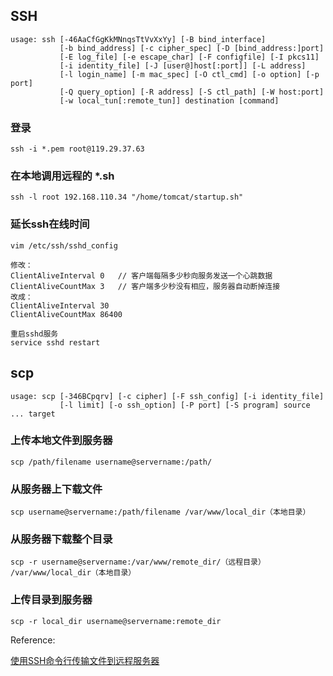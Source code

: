
 
## SSH
`````
usage: ssh [-46AaCfGgKkMNnqsTtVvXxYy] [-B bind_interface]
           [-b bind_address] [-c cipher_spec] [-D [bind_address:]port]
           [-E log_file] [-e escape_char] [-F configfile] [-I pkcs11]
           [-i identity_file] [-J [user@]host[:port]] [-L address]
           [-l login_name] [-m mac_spec] [-O ctl_cmd] [-o option] [-p port]
           [-Q query_option] [-R address] [-S ctl_path] [-W host:port]
           [-w local_tun[:remote_tun]] destination [command]
`````
### 登录
`````
ssh -i *.pem root@119.29.37.63
`````

### 在本地调用远程的 *.sh
`````
ssh -l root 192.168.110.34 "/home/tomcat/startup.sh"  
`````

### 延长ssh在线时间
`````
vim /etc/ssh/sshd_config

修改：
ClientAliveInterval 0   // 客户端每隔多少秒向服务发送一个心跳数据
ClientAliveCountMax 3   // 客户端多少秒没有相应，服务器自动断掉连接
改成：
ClientAliveInterval 30 
ClientAliveCountMax 86400

重启sshd服务
service sshd restart
`````

## scp
`````
usage: scp [-346BCpqrv] [-c cipher] [-F ssh_config] [-i identity_file]
           [-l limit] [-o ssh_option] [-P port] [-S program] source ... target
`````
### 上传本地文件到服务器
`````
scp /path/filename username@servername:/path/
`````
### 从服务器上下载文件
`````
scp username@servername:/path/filename /var/www/local_dir（本地目录）
`````
### 从服务器下载整个目录
`````
scp -r username@servername:/var/www/remote_dir/（远程目录） /var/www/local_dir（本地目录）
`````
### 上传目录到服务器
`````
scp -r local_dir username@servername:remote_dir
`````


Reference:

[使用SSH命令行传输文件到远程服务器](https://www.cnblogs.com/magicc/p/6490566.html)
